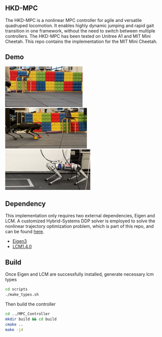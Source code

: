 ## **HKD-MPC**
The HKD-MPC is a nonlinear MPC controller for agile and versatile quadruped locomotion. It enables highly dynamic jumping and rapid gait transition in one framework, without the need to switch between multiple controllers. The HKD-MPC has been tested on Unitree A1 and MIT Mini Cheetah. This repo contains the 
implementation for the MIT Mini Cheetah. 

## **Demo**
<img src="demo/A1_jump.gif" height="130">  <img src="demo/A1_hop.gif" height="130"> <img src="demo/MC_hop.gif" height="130">

## **Dependency**
This implementation only requires two external dependencies, Eigen and LCM. A customized Hybrid-Systems DDP solver is employed to solve the nonlinear trajectory optimization problem, which is part of this repo, and can be found [here](https://github.com/heli-sudoo/HKD-MPC/tree/ICRA22%2BIROS23/MPC_Controller/HSDDPSolver).
- [Eigen3](https://gitlab.com/libeigen/eigen)
- [LCM1.4.0](https://github.com/lcm-proj/lcm/releases)


## **Build**
Once Eigen and LCM are successfully installed, generate necessary lcm types

```bash
cd scripts
./make_types.sh
```

Then build the controller

```bash
cd ../MPC_Controller
mkdir build && cd build
cmake ..
make -j4
```